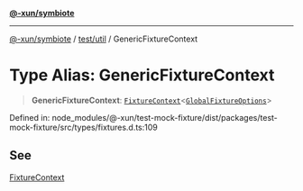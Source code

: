 [**@-xun/symbiote**](../../../README.md)

***

[@-xun/symbiote](../../../README.md) / [test/util](../README.md) / GenericFixtureContext

# Type Alias: GenericFixtureContext

> **GenericFixtureContext**: [`FixtureContext`](FixtureContext.md)\<[`GlobalFixtureOptions`](GlobalFixtureOptions.md)\>

Defined in: node\_modules/@-xun/test-mock-fixture/dist/packages/test-mock-fixture/src/types/fixtures.d.ts:109

## See

[FixtureContext](FixtureContext.md)

